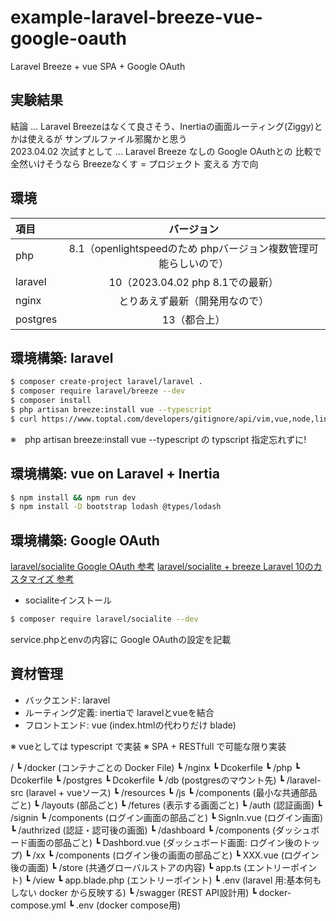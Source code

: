 # example-laravel-breeze-vue-google-oauth
Laravel Breeze + vue SPA + Google OAuth

## 実験結果
結論 ... Laravel Breezeはなくて良さそう、Inertiaの画面ルーティング(Ziggy)とかは使えるが サンプルファイル邪魔かと思う  
2023.04.02 次試すとして ... Laravel Breeze なしの Google OAuthとの 比較で 全然いけそうなら Breezeなくす = プロジェクト 変える 方で向
## 環境
|項目|バージョン|
|:---|:---:|
|php|8.1（openlightspeedのため phpバージョン複数管理可能らしいので）|
|laravel|10（2023.04.02 php 8.1での最新）|
|nginx|とりあえず最新（開発用なので）|
|postgres|13（都合上）|

## 環境構築: laravel
```bash
$ composer create-project laravel/laravel .
$ composer require laravel/breeze --dev
$ composer install
$ php artisan breeze:install vue --typescript
$ curl https://www.toptal.com/developers/gitignore/api/vim,vue,node,linux,macos,laravel,windows,composer,intellij,sublimetext,visualstudio,visualstudiocode >> .gitignore
```
※　php artisan breeze:install vue --typescript の typscript 指定忘れずに!  

## 環境構築: vue on Laravel + Inertia
```bash
$ npm install && npm run dev
$ npm install -D bootstrap lodash @types/lodash
```

## 環境構築: Google OAuth
[laravel/socialite Google OAuth 参考](https://zenn.dev/naoki_oshiumi/articles/80ab178d958447)
[laravel/socialite + breeze Laravel 10のカスタマイズ 参考](https://reffect.co.jp/laravel/socialiote)

- socialiteインストール 
```bash
$ composer require laravel/socialite --dev
```

service.phpとenvの内容に Google OAuthの設定を記載

## 資材管理
- バックエンド: laravel
- ルーティング定義: inertiaで laravelとvueを結合
- フロントエンド: vue (index.htmlの代わりだけ blade)

※ vueとしては typescript で実装
※ SPA + RESTfull で可能な限り実装

/
    ┗ /docker (コンテナごとの Docker File)
        ┗ /nginx
            ┗ Dcokerfile
        ┗ /php
            ┗ Dcokerfile
        ┗ /postgres
            ┗ Dcokerfile
    ┗ /db  (postgresのマウント先)
    ┗ /laravel-src (laravel + vueソース)
        ┗ /resources
            ┗ /js
                ┗ /components (最小な共通部品ごと)
                    ┗ /layouts (部品ごと)
                ┗ /fetures (表示する画面ごと)
                    ┗ /auth (認証画面)
                        ┗ /signin
                            ┗ /components (ログイン画面の部品ごと)
                            ┗ SignIn.vue (ログイン画面)
                    ┗ /authrized (認証・認可後の画面)
                        ┗ /dashboard
                            ┗ /components (ダッシュボード画面の部品ごと)
                            ┗ Dashbord.vue (ダッシュボード画面: ログイン後のトップ)
                        ┗ /xx
                            ┗ /components (ログイン後の画面の部品ごと)
                            ┗ XXX.vue (ログイン後の画面)
                ┗ /store (共通グローバルストアの内容)
                ┗ app.ts (エントリーポイント)
            ┗ /view
                ┗ app.blade.php (エントリーポイント)
            ┗ .env (laravel 用:基本何もしない docker から反映する)
    ┗ /swagger (REST API設計用)
    ┗ docker-compose.yml
    ┗ .env (docker compose用)